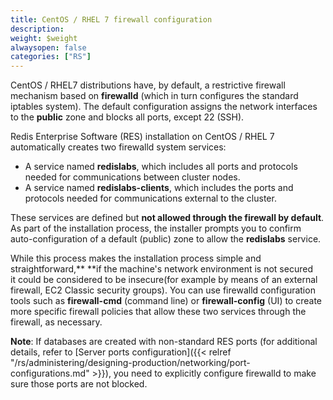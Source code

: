 ```yaml
---
title: CentOS / RHEL 7 firewall configuration
description: 
weight: $weight
alwaysopen: false
categories: ["RS"]
---
```

CentOS / RHEL7 distributions have, by default, a restrictive firewall
mechanism based on **firewalld** (which in turn configures the standard
iptables system). The default configuration assigns the network
interfaces to the **public** zone and blocks all ports, except 22 (SSH).

Redis Enterprise Software (RES) installation on CentOS / RHEL 7
automatically creates two firewalld system services:

- A service named **redislabs**, which includes all ports and
    protocols needed for communications between cluster nodes.
- A service named **redislabs-clients**, which includes the ports and
    protocols needed for communications external to the cluster.

These services are defined but **not allowed through the firewall by
default**. As part of the installation process, the installer prompts
you to confirm auto-configuration of a default (public) zone to allow
the **redislabs** service.

While this process makes the installation process simple and
straightforward,** **if the machine's network environment is not secured
it could be considered to be insecure(for example by means of an
external firewall, EC2 Classic security groups). You can use firewalld
configuration tools such as **firewall-cmd** (command line) or
**firewall-config** (UI) to create more specific firewall policies that
allow these two services through the firewall, as necessary.

**Note**: If databases are created with non-standard RES ports (for
additional details, refer to [Server ports
configuration]({{< relref "/rs/administering/designing-production/networking/port-configurations.md" >}}),
you need to explicitly configure firewalld to make sure those ports are
not blocked.
